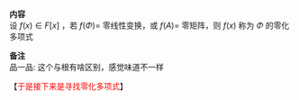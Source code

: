 **内容**  
设 $f(x)\in F[x]$ ，若 $f(\Phi)=$ 零线性变换，或 $f(A)=$ 零矩阵，则 $f(x)$ 称为 $\Phi$ 的零化多项式  
  
**备注**  
品一品: 这个与根有啥区别，感觉味道不一样  
  
【<font color=red>于是接下来是寻找零化多项式</font>】  
